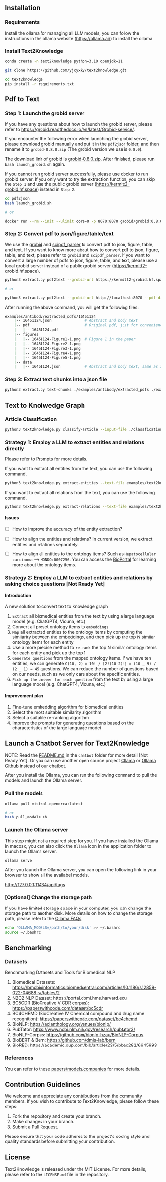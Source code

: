 ## Installation

### Requirements

Install the ollama for managing all LLM models, you can follow the instructions in the ollama website (https://ollama.ai/) to install the ollama


### Install Text2Knowledge

```bash
conda create -n text2knowledge python=3.10 openjdk=11

git clone https://github.com/yjcyxky/text2knowledge.git

cd text2knowledge
pip install -r requirements.txt
```


## Pdf to Text
### Step 1: Launch the grobid server

If you have any questions about how to launch the grobid server, please refer to https://grobid.readthedocs.io/en/latest/Grobid-service/.

If you encounter the following error when launching the grobid server, please download grobid manually and put it in the `pdf2json` folder, and then rename it to `grobid-0.8.0.zip` (The grobid version we use is `0.8.0`).

The download link of grobid is [grobid-0.8.0.zip](https://github.com/kermitt2/grobid/archive/refs/tags/grobid-0.8.0.zip). After finished, please run `bash launch_grobid.sh` again.

If you cannot run grobid server successfully, please use docker to run grobid server. If you only want to try the extraction function, you can skip the `Step 1` and use the public grobid server (https://kermitt2-grobid.hf.space) instead in `Step 2`.

```bash
cd pdf2json
bash launch_grobid.sh

# or

docker run --rm --init --ulimit core=0 -p 8070:8070 grobid/grobid:0.8.0
```

### Step 2: Convert pdf to json/figure/table/text

We use the [grobid](https://github.com/kermitt2/grobid) and [scipdf_parser](git+https://github.com/titipata/scipdf_parser) to convert pdf to json, figure, table, and text. If you want to know more about how to convert pdf to json, figure, table, and text, please refer to `grobid` and `scipdf_parser`. If you want to convert a large number of pdfs to json, figure, table, and text, please use a local grobid server instead of a public grobid server (https://kermitt2-grobid.hf.space).

```bash
python3 extract.py pdf2text --grobid-url https://kermitt2-grobid.hf.space --pdf-dir ./examples/antibody/pdfs --output-dir ./examples/antibody/extracted_pdfs/

# or 

python3 extract.py pdf2text --grobid-url http://localhost:8070 --pdf-dir ./examples/antibody/pdfs --output-dir ./examples/antibody/extracted_pdfs/
```

After running the above command, you will get the following files:

```bash
examples/antibody/extracted_pdfs/16451124
    |-- 16451124.json               # Abstract and body text
    |-- pdf                         # Original pdf, just for convenience
    |   |-- 16451124.pdf
    |-- figures
    |   |-- 16451124-Figure1-1.png  # Figure 1 in the paper
    |   |-- 16451124-Figure2-1.png
    |   |-- 16451124-Figure3-1.png
    |   |-- 16451124-Figure4-1.png
    |   |-- 16451124-Figure5-1.png
    |-- data
    |   |-- 16451124.json           # Abstract and body text, same as 16451124.json, just for convenience
```

### Step 3: Extract text chunks into a json file

```bash
python3 extract.py text-chunks ./examples/antibody/extracted_pdfs ./examples/antibody/antibody.json
```



## Text to Knolwedge Graph

### Article Classification

```bash
python3 text2knowledge.py classify-article --input-file ./classfication/example.json --output-file ./classfication/results/mixtral_8x22b.json -m mixtral:8x22b
```

### Strategy 1: Employ a LLM to extract entities and relations directly

Please refer to [Prompts](./text2knowledge/prompt_template.py) for more details.

If you want to extract all entities from the text, you can use the following command.

```bash
python3 text2knowledge.py extract-entities --text-file examples/text2knowledge/abstract.txt --output-file examples/text2knowledge/entities.json --model-name mistral:latest
```

If you want to extract all relations from the text, you can use the following command.

```bash
python3 text2knowledge.py extract-relations --text-file examples/text2knowledge/abstract.txt --output-file examples/text2knowledge/relationships.json --model-name mistral:latest
```

#### Issues

- [ ] How to improve the accuracy of the entity extraction?

- [ ] How to align the entities and relations? In current version, we extract entities and relations separately.

- [ ] How to align all entities to the ontology items? Such as `Hepatocellular carcinoma` --> `MONDO:0007256`. You can access the [BioPortal](https://bioportal.bioontology.org/) for learning more about the ontology items.


### Strategy 2: Employ a LLM to extract entities and relations by asking choice questions [Not Ready Yet]

#### Introduction

A new solution to convert text to knowledge graph

1. `Extract` all biomedical entities from the text by using a large language model (e.g. ChatGPT4, Vicuna, etc.)
2. Convert all preset ontology items to `embeddings`
3. `Map` all extracted entities to the ontology items by computing the similarity between the embeddings, and then pick up the top N similar ontology items for each entity
4. Use a more precise method to `re-rank` the top N similar ontology items for each entity and pick up the top 1
5. `Generate questions` from the mapped ontology items. If we have ten entities, we can generate `C(10, 2) = 10! / [2!(10-2)!] = (10 _ 9) / (2 _ 1) = 45` questions. We can reduce the number of questions based on our needs, such as we only care about the specific entities.
6. `Pick up the answer for each question` from the text by using a large language model (e.g. ChatGPT4, Vicuna, etc.)

#### Improvement plan

1. Fine-tune embedding algorithm for biomedical entities
2. Select the most suitable similarity algorithm
3. Select a suitable re-ranking algorithm
4. Improve the prompts for generating questions based on the characteristics of the large language model

## Launch a Chatbot Server for Text2Knowledge

NOTE: Read the [README.md](chatbot/README.md) in the `chatbot` folder for more detail [Not Ready Yet]. Or you can use another open source project [Ollama](https://ollama.ai/) or [Ollama Github](https://github.com/jmorganca/ollama) instead of our chatbot.

After you install the Ollama, you can run the following command to pull the models and launch the Ollama server.

### Pull the models

```bash
ollama pull mistral-openorca:latest

# or
bash pull_models.sh
```

### Launch the Ollama server

This step might not a required step for you. If you have installed the Ollama in macosx, you can also click the `Ollama` icon in the application folder to launch the Ollama server.

```bash
ollama serve
```

After you launch the Ollama server, you can open the following link in your browser to show all the availabel models.

http://127.0.0.1:11434/api/tags

### [Optional] Change the storage path

If you have limited storage space in your computer, you can change the storage path to another disk. More details on how to change the storage path, please refer to the [Ollama FAQs](https://github.com/ollama/ollama/blob/main/docs/faq.md#how-do-i-set-them-to-a-different-location).

```bash
echo 'OLLAMA_MODELS=/path/to/your/disk' >> ~/.bashrc
source ~/.bashrc
```

## Benchmarking

### Datasets

Benchmarking Datasets and Tools for Biomedical NLP

1. Biomedical Datasets: https://bmcbioinformatics.biomedcentral.com/articles/10.1186/s12859-022-04688-w/tables/2
2. N2C2 NLP Dataset: https://portal.dbmi.hms.harvard.edu
3. BC5CDR (BioCreative V CDR corpus): https://paperswithcode.com/dataset/bc5cdr
4. BC4CHEMD (BioCreative IV Chemical compound and drug name recognition): https://paperswithcode.com/dataset/bc4chemd
5. BioNLP: https://aclanthology.org/venues/bionlp/
6. PubTator: https://www.ncbi.nlm.nih.gov/research/pubtator3/
7. BioNLP-Corpus: https://github.com/bionlp-hzau/BioNLP-Corpus
8. BioBERT & Bern: https://github.com/dmis-lab/bern
9. BioRED: https://academic.oup.com/bib/article/23/5/bbac282/6645993

### References

You can refer to these [papers/models/companies](./REFERENCES.md) for more details.

## Contribution Guidelines

We welcome and appreciate any contributions from the community members. If you wish to contribute to Text2Knowledge, please follow these steps:

1. Fork the repository and create your branch.
2. Make changes in your branch.
3. Submit a Pull Request.

Please ensure that your code adheres to the project's coding style and quality standards before submitting your contribution.

## License

Text2Knowledge is released under the MIT License. For more details, please refer to the `LICENSE.md` file in the repository.
